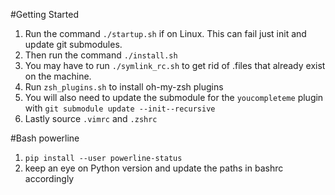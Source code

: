 #Getting Started

1. Run the command `./startup.sh` if on Linux. This can fail just init and update git submodules.
2. Then run the command `./install.sh`
3. You may have to run `./symlink_rc.sh` to get rid of .files that already exist on the machine.
4. Run `zsh_plugins.sh` to install oh-my-zsh plugins
5. You will also need to update the submodule for the `youcompleteme` plugin with `git submodule update --init--recursive`
6. Lastly source `.vimrc` and `.zshrc`

#Bash powerline

1. `pip install --user powerline-status`
2. keep an eye on Python version and update the paths in bashrc accordingly
